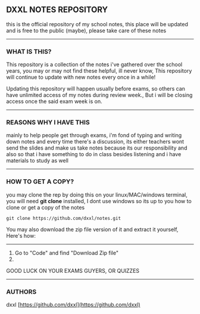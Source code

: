 ## DXXL NOTES REPOSITORY
this is the official repository of my school notes, this place will be updated and is free to the public (maybe), please take care of these notes

---

### WHAT IS THIS?
This repository is a collection of the notes i've gathered over the school years, you may or may not find these helpful, ill never know, This repository will continue to update with new notes every once in a while!

Updating this repository will happen usually before exams, so others can have unlimited access of my notes during review week., But i will be closing access once the said exam week is on.

---

### REASONS WHY I HAVE THIS
mainly to help people get through exams, i'm fond of typing and writing down notes and every time there's a discussion, its either teachers wont send the slides and make us take notes because its our responsibility and also so that i have something to do in class besides listening and i have materials to study as well

---

### HOW TO GET A COPY?
you may clone the rep by doing this on your linux/MAC/windows terminal, you will need **git clone** installed, I dont use windows so its up to you how to clone or get a copy of the notes
```
git clone https://github.com/dxxl/notes.git
```

You may also download the zip file version of it and extract it yourself, Here's how:

---

1. Go to "Code" and find "Download Zip file"
2.

GOOD LUCK ON YOUR EXAMS GUYERS, OR QUIZZES

---

### AUTHORS
dxxl [https://github.com/dxxl](https://github.com/dxxl)

